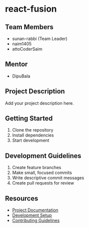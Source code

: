 # react-fusion

## Team Members
- sunan-rabbi (Team Leader)
- naim1405
- attoCoderSaim

## Mentor
- DipuBala

## Project Description
Add your project description here.

## Getting Started
1. Clone the repository
2. Install dependencies
3. Start development

## Development Guidelines
1. Create feature branches
2. Make small, focused commits
3. Write descriptive commit messages
4. Create pull requests for review

## Resources
- [Project Documentation](docs/)
- [Development Setup](docs/setup.md)
- [Contributing Guidelines](CONTRIBUTING.md)
